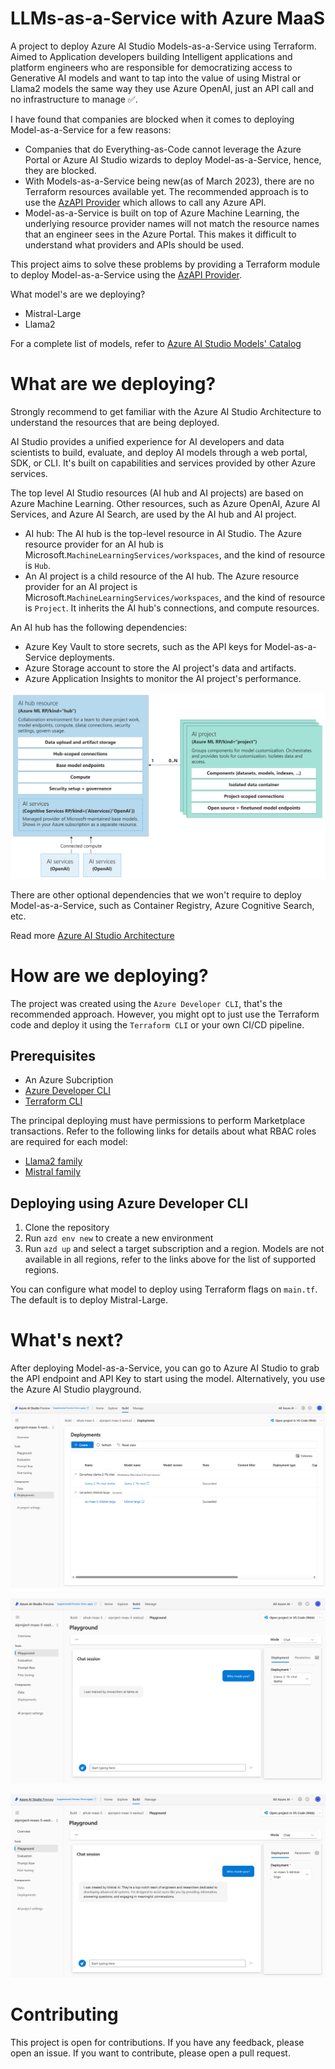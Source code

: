 # LLMs-as-a-Service with Azure MaaS

A project to deploy Azure AI Studio Models-as-a-Service using Terraform. Aimed to Application developers building Intelligent applications and platform engineers who are responsible for democratizing access to Generative AI models and want to tap into the value of using Mistral or Llama2 models the same way they use Azure OpenAI, just an API call and no infrastructure to manage ✅.

I have found that companies are blocked when it comes to deploying Model-as-a-Service for a few reasons:

- Companies that do Everything-as-Code cannot leverage the Azure Portal or Azure AI Studio wizards to deploy Model-as-a-Service, hence, they are blocked.
- With Models-as-a-Service being new(as of March 2023), there are no Terraform resources available yet. The recommended approach is to use the [AzAPI Provider](https://registry.terraform.io/providers/Azure/azapi/latest/docs) which allows to call any Azure API.
- Model-as-a-Service is built on top of Azure Machine Learning, the underlying resource provider names will not match the resource names that an engineer sees in the Azure Portal. This makes it difficult to understand what providers and APIs should be used.

This project aims to solve these problems by providing a Terraform module to deploy Model-as-a-Service using the [AzAPI Provider](https://registry.terraform.io/providers/Azure/azapi/latest/docs).

What model's are we deploying?
- Mistral-Large 
- Llama2

For a complete list of models, refer to [Azure AI Studio Models' Catalog](https://ai.azure.com/explore/models)

# What are we deploying?

Strongly recommend to get familiar with the Azure AI Studio Architecture to understand the resources that are being deployed.

AI Studio provides a unified experience for AI developers and data scientists to build, evaluate, and deploy AI models through a web portal, SDK, or CLI. It's built on capabilities and services provided by other Azure services.

The top level AI Studio resources (AI hub and AI projects) are based on Azure Machine Learning. Other resources, such as Azure OpenAI, Azure AI Services, and Azure AI Search, are used by the AI hub and AI project.

- AI hub: The AI hub is the top-level resource in AI Studio. The Azure resource provider for an AI hub is Microsoft.`MachineLearningServices/workspaces`, and the kind of resource is `Hub`.
- An AI project is a child resource of the AI hub. The Azure resource provider for an AI project is Microsoft.`MachineLearningServices/workspaces`, and the kind of resource is `Project`. It inherits the AI hub's connections, and compute resources.

An AI hub has the following dependencies:
- Azure Key Vault to store secrets, such as the API keys for Model-as-a-Service deployments.
- Azure Storage account to store the AI project's data and artifacts.
- Azure Application Insights to monitor the AI project's performance.

<img src="content/azureaistudio-architecture.png" alt="Azure AI Studio Architecture" width="800">

There are other optional dependencies that we won't require to deploy Model-as-a-Service, such as Container Registry, Azure Cognitive Search, etc.

Read more [Azure AI Studio Architecture](https://learn.microsoft.com/en-us/azure/ai-studio/concepts/architecture)

# How are we deploying?

The project was created using the `Azure Developer CLI`, that's the recommended approach. However, you might opt to just use the Terraform code and deploy it using the `Terraform CLI` or your own CI/CD pipeline.

## Prerequisites

- An Azure Subcription
- [Azure Developer CLI](https://learn.microsoft.com/en-us/azure/developer/azure-developer-cli/overview)
- [Terraform CLI](https://learn.hashicorp.com/tutorials/terraform/install-cli)

The principal deploying must have permissions to perform Marketplace transactions. Refer to the following links for details about what RBAC roles are required for each model:

- [Llama2 family](https://learn.microsoft.com/en-us/azure/ai-studio/how-to/deploy-models-llama?tabs=azure-studio)
- [Mistral family](https://learn.microsoft.com/en-us/azure/ai-studio/how-to/deploy-models-mistral?tabs=azure-studio)

## Deploying using Azure Developer CLI

1. Clone the repository
2. Run `azd env new` to create a new environment
3. Run `azd up` and select a target subscription and a region. Models are not available in all regions, refer to the links above for the list of supported regions.

You can configure what model to deploy using Terraform flags on `main.tf`. The default is to deploy Mistral-Large.

# What's next?

After deploying Model-as-a-Service, you can go to Azure AI Studio to grab the API endpoint and API Key to start using the model. Alternatively, you use the Azure AI Studio playground.

![alt text](content/image-1.png)

![alt text](content/image-2.png)

![alt text](content/image-3.png)

# Contributing

This project is open for contributions. If you have any feedback, please open an issue. If you want to contribute, please open a pull request.
